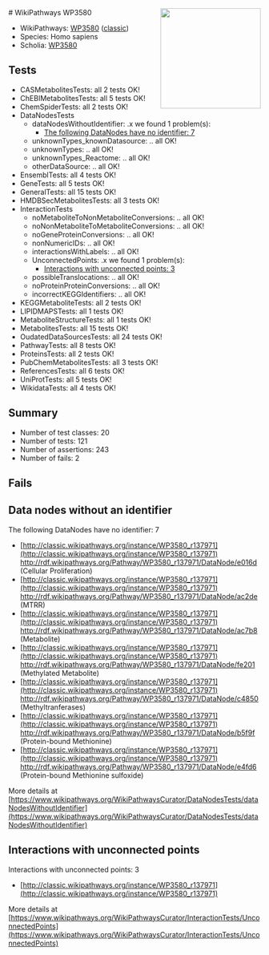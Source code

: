 <img style="float: right; width: 200px" src="https://upload.wikimedia.org/wikipedia/commons/thumb/8/83/Wplogo_with_text_500.png/640px-Wplogo_with_text_500.png" />
# WikiPathways WP3580

* WikiPathways: [WP3580](https://wikipathways.org/pathways/WP3580) ([classic](https://classic.wikipathways.org/instance/WP3580))
* Species: Homo sapiens
* Scholia: [WP3580](https://scholia.toolforge.org/wikipathways/WP3580)
## Tests
* CASMetabolitesTests: all 2 tests OK!
* ChEBIMetabolitesTests: all 5 tests OK!
* ChemSpiderTests: all 2 tests OK!
* DataNodesTests
    * dataNodesWithoutIdentifier: .x we found 1 problem(s):
        * [The following DataNodes have no identifier: 7](#d2d32fa6)
    * unknownTypes_knownDatasource: .. all OK!
    * unknownTypes: .. all OK!
    * unknownTypes_Reactome: .. all OK!
    * otherDataSource: .. all OK!
* EnsemblTests: all 4 tests OK!
* GeneTests: all 5 tests OK!
* GeneralTests: all 15 tests OK!
* HMDBSecMetabolitesTests: all 3 tests OK!
* InteractionTests
    * noMetaboliteToNonMetaboliteConversions: .. all OK!
    * noNonMetaboliteToMetaboliteConversions: .. all OK!
    * noGeneProteinConversions: .. all OK!
    * nonNumericIDs: .. all OK!
    * interactionsWithLabels: .. all OK!
    * UnconnectedPoints: .x we found 1 problem(s):
        * [Interactions with unconnected points: 3](#35a61adb)
    * possibleTranslocations: .. all OK!
    * noProteinProteinConversions: .. all OK!
    * incorrectKEGGIdentifiers: .. all OK!
* KEGGMetaboliteTests: all 2 tests OK!
* LIPIDMAPSTests: all 1 tests OK!
* MetaboliteStructureTests: all 1 tests OK!
* MetabolitesTests: all 15 tests OK!
* OudatedDataSourcesTests: all 24 tests OK!
* PathwayTests: all 8 tests OK!
* ProteinsTests: all 2 tests OK!
* PubChemMetabolitesTests: all 3 tests OK!
* ReferencesTests: all 6 tests OK!
* UniProtTests: all 5 tests OK!
* WikidataTests: all 4 tests OK!


## Summary

* Number of test classes: 20
* Number of tests: 121
* Number of assertions: 243
* Number of fails: 2

## Fails

<a name="d2d32fa6" />

## Data nodes without an identifier

The following DataNodes have no identifier: 7

* [http://classic.wikipathways.org/instance/WP3580_r137971](http://classic.wikipathways.org/instance/WP3580_r137971) http://rdf.wikipathways.org/Pathway/WP3580_r137971/DataNode/e016d (Cellular Proliferation)
* [http://classic.wikipathways.org/instance/WP3580_r137971](http://classic.wikipathways.org/instance/WP3580_r137971) http://rdf.wikipathways.org/Pathway/WP3580_r137971/DataNode/ac2de (MTRR)
* [http://classic.wikipathways.org/instance/WP3580_r137971](http://classic.wikipathways.org/instance/WP3580_r137971) http://rdf.wikipathways.org/Pathway/WP3580_r137971/DataNode/ac7b8 (Metabolite)
* [http://classic.wikipathways.org/instance/WP3580_r137971](http://classic.wikipathways.org/instance/WP3580_r137971) http://rdf.wikipathways.org/Pathway/WP3580_r137971/DataNode/fe201 (Methylated
Metabolite)
* [http://classic.wikipathways.org/instance/WP3580_r137971](http://classic.wikipathways.org/instance/WP3580_r137971) http://rdf.wikipathways.org/Pathway/WP3580_r137971/DataNode/c4850 (Methyltranferases)
* [http://classic.wikipathways.org/instance/WP3580_r137971](http://classic.wikipathways.org/instance/WP3580_r137971) http://rdf.wikipathways.org/Pathway/WP3580_r137971/DataNode/b5f9f (Protein-bound Methionine)
* [http://classic.wikipathways.org/instance/WP3580_r137971](http://classic.wikipathways.org/instance/WP3580_r137971) http://rdf.wikipathways.org/Pathway/WP3580_r137971/DataNode/e4fd6 (Protein-bound Methionine 
sulfoxide)


More details at [https://www.wikipathways.org/WikiPathwaysCurator/DataNodesTests/dataNodesWithoutIdentifier](https://www.wikipathways.org/WikiPathwaysCurator/DataNodesTests/dataNodesWithoutIdentifier)

<a name="35a61adb" />

## Interactions with unconnected points

Interactions with unconnected points: 3

* [http://classic.wikipathways.org/instance/WP3580_r137971](http://classic.wikipathways.org/instance/WP3580_r137971)


More details at [https://www.wikipathways.org/WikiPathwaysCurator/InteractionTests/UnconnectedPoints](https://www.wikipathways.org/WikiPathwaysCurator/InteractionTests/UnconnectedPoints)

